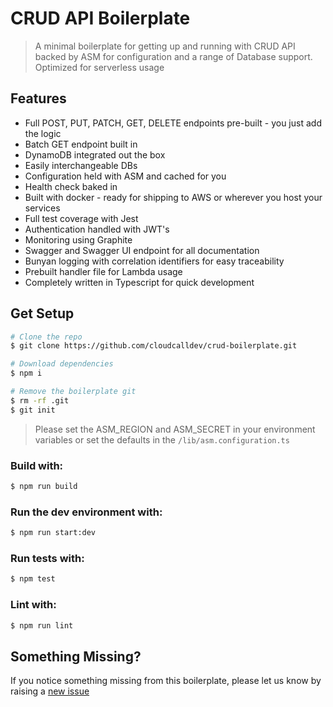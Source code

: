 # CRUD API Boilerplate
> A minimal boilerplate for getting up and running with CRUD API backed by ASM for configuration and a range of Database support. Optimized for serverless usage

## Features
* Full POST, PUT, PATCH, GET, DELETE endpoints pre-built - you just add the logic
* Batch GET endpoint built in
* DynamoDB integrated out the box
* Easily interchangeable DBs
* Configuration held with ASM and cached for you
* Health check baked in
* Built with docker - ready for shipping to AWS or wherever you host your services
* Full test coverage with Jest
* Authentication handled with JWT's
* Monitoring using Graphite
* Swagger and Swagger UI endpoint for all documentation
* Bunyan logging with correlation identifiers for easy traceability
* Prebuilt handler file for Lambda usage
* Completely written in Typescript for quick development

## Get Setup
```bash
# Clone the repo
$ git clone https://github.com/cloudcalldev/crud-boilerplate.git

# Download dependencies
$ npm i

# Remove the boilerplate git
$ rm -rf .git
$ git init
```

> Please set the ASM_REGION and ASM_SECRET in your environment variables or set the defaults in the `/lib/asm.configuration.ts`

### Build with:
```bash
$ npm run build
```

### Run the dev environment with:
```bash
$ npm run start:dev
```

### Run tests with:
```bash
$ npm test
```

### Lint with:
```bash
$ npm run lint
```

## Something Missing?
If you notice something missing from this boilerplate, please let us know by raising a [new issue](https://github.com/cloudcalldev/crud-boilerplate/issues/new)
